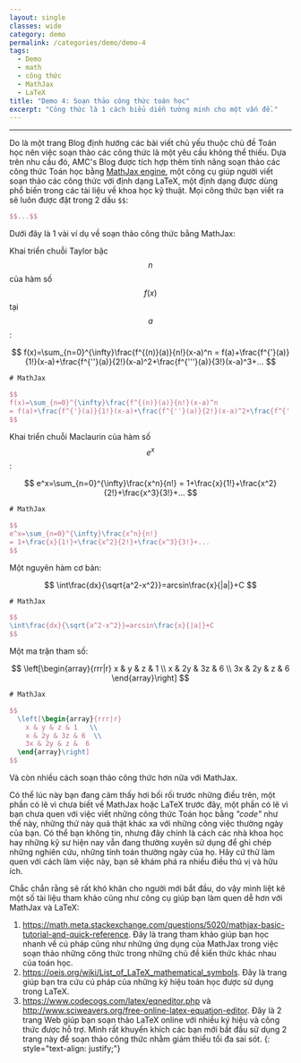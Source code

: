 ```yaml
---
layout: single
classes: wide
category: demo
permalink: /categories/demo/demo-4
tags:
  - Demo 
  - math
  - công thức
  - MathJax
  - LaTeX
title: "Demo 4: Soạn thảo công thức toán học"
excerpt: "Công thức là 1 cách biểu diễn tường minh cho một vấn đề." 
---
```

---

Do là một trang Blog định hướng các bài viết chủ yếu thuộc chủ đề Toán học nên việc soạn thảo các công thức là một yêu cầu không thể thiếu. Dựa trên nhu cầu đó, AMC's Blog được tích hợp thêm tính năng soạn thảo các công thức Toán học bằng [MathJax engine](https://www.mathjax.org/), một công cụ giúp người viết soạn thảo các công thức với định dạng LaTeX, một định dạng được dùng phổ biến trong các tài liệu về khoa học kỹ thuật. Mọi công thức bạn viết ra sẽ luôn được đặt trong 2 dấu `$$`:

```latex
$$...$$
```

Dưới đây là 1 vài ví dụ về soạn thảo công thức bằng MathJax:

Khai triển chuỗi Taylor bậc $$n$$ của hàm số $$f(x)$$ tại $$a$$ :

$$ 
f(x)=\sum_{n=0}^{\infty}\frac{f^{(n)}(a)}{n!}(x-a)^n 
= f(a)+\frac{f^{'}(a)}{1!}(x-a)+\frac{f^{''}(a)}{2!}(x-a)^2+\frac{f^{'''}(a)}{3!}(x-a)^3+...
$$

```latex
# MathJax

$$
f(x)=\sum_{n=0}^{\infty}\frac{f^{(n)}(a)}{n!}(x-a)^n 
= f(a)+\frac{f^{'}(a)}{1!}(x-a)+\frac{f^{''}(a)}{2!}(x-a)^2+\frac{f^{'''}(a)}{3!}(x-a)^3+... 
$$
```

Khai triển chuỗi Maclaurin của hàm số $$e^x$$:

$$ 
e^x=\sum_{n=0}^{\infty}\frac{x^n}{n!} 
= 1+\frac{x}{1!}+\frac{x^2}{2!}+\frac{x^3}{3!}+...
$$

```latex
# MathJax

$$ 
e^x=\sum_{n=0}^{\infty}\frac{x^n}{n!} 
= 1+\frac{x}{1!}+\frac{x^2}{2!}+\frac{x^3}{3!}+...
$$
```

Một nguyên hàm cơ bản:

$$ 
\int\frac{dx}{\sqrt{a^2-x^2}}=arcsin\frac{x}{|a|}+C 
$$

```latex
# MathJax

$$ 
\int\frac{dx}{\sqrt{a^2-x^2}}=arcsin\frac{x}{|a|}+C
$$
```

Một ma trận tham số:

$$
  \left[\begin{array}{rrr|r}
    x & y & z & 1   \\ 
    x & 2y & 3z & 6  \\ 
    3x & 2y & z &  6
  \end{array}\right]
$$

```latex
# MathJax

$$
  \left[\begin{array}{rrr|r}
    x & y & z & 1   \\ 
    x & 2y & 3z & 6  \\ 
    3x & 2y & z &  6
  \end{array}\right]
$$
```

Và còn nhiều cách soạn thảo công thức hơn nữa với MathJax. 

Có thể lúc này bạn đang cảm thấy hơi bối rối trước những điều trên, một phần có lẽ vì chưa biết về MathJax hoặc LaTeX trước đây, một phần có lẽ vì bạn chưa quen với việc viết những công thức Toán học bằng *"code"* như thế này, những thứ này quả thật khác xa với những công việc thường ngày của bạn. Có thể bạn không tin, nhưng đây chính là cách các nhà khoa học hay những kỹ sư hiện nay vẫn đang thường xuyên sử dụng để ghi chép những nghiên cứu, những tính toán thường ngày của họ. Hãy cứ thử làm quen với cách làm việc này, bạn sẽ khám phá ra nhiều điều thú vị và hữu ích.

Chắc chắn rằng sẽ rất khó khăn cho người mới bắt đầu, do vậy mình liệt kê một số tài liệu tham khảo cũng như công cụ giúp bạn làm quen dễ hơn với MathJax và LaTeX:

1. <https://math.meta.stackexchange.com/questions/5020/mathjax-basic-tutorial-and-quick-reference>. Đây là trang tham khảo giúp bạn học nhanh về cú pháp cũng như những ứng dụng của MathJax trong việc soạn thảo những công thức trong những chủ đề kiến thức khác nhau của toán học.
2. <https://oeis.org/wiki/List_of_LaTeX_mathematical_symbols>. Đây là trang giúp bạn tra cứu cú pháp của những ký hiệu toán học được sử dụng trong LaTeX.
3. <https://www.codecogs.com/latex/eqneditor.php> và <http://www.sciweavers.org/free-online-latex-equation-editor>. Đây là 2 trang Web giúp bạn soạn thảo LaTeX online với nhiều ký hiệu và công thức được hỗ trợ. Mình rất khuyến khích các bạn mới bắt đầu sử dụng 2 trang này để soạn thảo công thức nhằm giảm thiểu tối đa sai sót.
{: style="text-align: justify;"}
